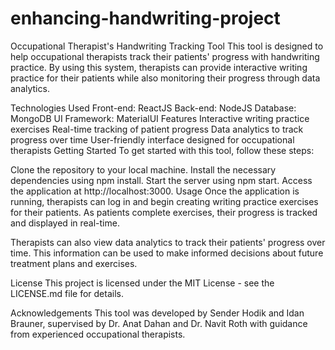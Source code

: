 # enhancing-handwriting-project

Occupational Therapist's Handwriting Tracking Tool
This tool is designed to help occupational therapists track their patients' progress with handwriting practice. By using this system, therapists can provide interactive writing practice for their patients while also monitoring their progress through data analytics.

Technologies Used
Front-end: ReactJS
Back-end: NodeJS
Database: MongoDB
UI Framework: MaterialUI
Features
Interactive writing practice exercises
Real-time tracking of patient progress
Data analytics to track progress over time
User-friendly interface designed for occupational therapists
Getting Started
To get started with this tool, follow these steps:

Clone the repository to your local machine.
Install the necessary dependencies using npm install.
Start the server using npm start.
Access the application at http://localhost:3000.
Usage
Once the application is running, therapists can log in and begin creating writing practice exercises for their patients. As patients complete exercises, their progress is tracked and displayed in real-time.

Therapists can also view data analytics to track their patients' progress over time. This information can be used to make informed decisions about future treatment plans and exercises.

License
This project is licensed under the MIT License - see the LICENSE.md file for details.

Acknowledgements
This tool was developed by Sender Hodik and Idan Brauner, supervised by Dr. Anat Dahan and Dr. Navit Roth with guidance from experienced occupational therapists.

